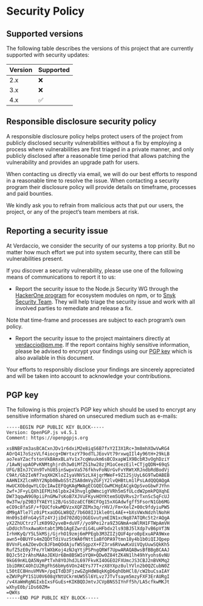 # Security Policy

## Supported versions

The following table describes the versions of this project that are currently supported with security updates:

| Version | Supported          |
| ------- | ------------------ |
| 2.x     | :x:                |
| 3.x     | :x:                |
| 4.x     | :white_check_mark: |

## Responsible disclosure security policy

A responsible disclosure policy helps protect users of the project from publicly disclosed security vulnerabilities without a fix by employing a process where vulnerabilities are first triaged in a private manner, and only publicly disclosed after a reasonable time period that allows patching the vulnerability and provides an upgrade path for users.

When contacting us directly via email, we will do our best efforts to respond in a reasonable time to resolve the issue. When contacting a security program their disclosure policy will provide details on timeframe, processes and paid bounties.

We kindly ask you to refrain from malicious acts that put our users, the project, or any of the project’s team members at risk.

## Reporting a security issue

At Verdaccio, we consider the security of our systems a top priority. But no matter how much effort we put into system security, there can still be vulnerabilities present.

If you discover a security vulnerability, please use one of the following means of communications to report it to us:

- Report the security issue to the Node.js Security WG through the [HackerOne program](https://hackerone.com/nodejs-ecosystem) for ecosystem modules on npm, or to [Snyk Security Team](https://snyk.io/vulnerability-disclosure). They will help triage the security issue and work with all involved parties to remediate and release a fix.

Note that time-frame and processes are subject to each program’s own policy.

- Report the security issue to the project maintainers directly at verdaccio@pm.me. If the report contains highly sensitive information, please be advised to encrypt your findings using our [PGP key](https://verdaccio.nyc3.digitaloceanspaces.com/gpg/publickey.verdaccio@pm.me.asc) which is also available in this document.

Your efforts to responsibly disclose your findings are sincerely appreciated and will be taken into account to acknowledge your contributions.

## PGP key

The following is this project’s PGP key which should be used to encrypt any sensitive information shared on unsecured medium such as e-mails:

```
-----BEGIN PGP PUBLIC KEY BLOCK-----
Version: OpenPGP.js v4.5.1
Comment: https://openpgpjs.org

xsBNBFzm3asBCACxnJDv1r6dxiM2e8iqS6B7fxY2I3X1Rc+3m8mhXOwVwRG4
AOrQ417oSzsVLf4iocg+DWrtxzY79odTLJEovVt79rxwqIIl4y96tH+29kLB
ao7eaYZacfstonVkBAmxBLaYv1x7cqWuukm6sBCOxapW1X9BcbR3vOghDziY
/1AwNjupAOPvKNMtghjrdh3w0iMfZS1hw28zjM1oCeezEil+CTjgQDN+69qS
UFG/BInJ7CVn9TvhU85inSwpxVa576fkhvFoNUrGvFvYRWtXRJndbRdBodVj
C9At/Gb2IeNf7xqXH2KloZ1yaVNVSzLX4jqrMWeF+9Z12SjUyL6G9TwDABEB
AAHNIXZlcmRhY2Npb0BwbS5tZSA8dmVyZGFjY2lvQHBtLm1lPsLAdQQQAQgA
HwUCXObdqwYLCQcIAwIEFQgKAgMWAgECGQECGwMCHgEACgkQpSvoGbwFJYhn
2wf+JF+yLQXh1EFMih6lpbx243hvglgOWmcigYVRh5mSfULcdW2pmkPQXqhE
DW73qqwN9G9piiPnGMw7sKoB7XJVuFKyvHOYKtem5UQVRvs2rTxnSc5qFcUJ
0w3Tw/pZ9B3fYAEYti2B/GsSOzaECfBKCFOg15xXGAdwfgff5FsorN1Gb6MG
eCO9c8faSF/+fQUCfokwMDVzxXQFZEMx3q/rHVJ/Fm+XelZ+00c9fdyiuPW5
dM9gATle7lz0iPtxaUDGLW8QZ/7b6O8IJ1kle0tL4AE++bXsVWxNdzhlNohH
Hn09sIdFnG4ySTz4YJjiDd70ZdQjOGEGvutymEIN1xcNq87ATQRc5t2rAQgA
yX2ZhUCtrz7lzK0992yveB+duVF//yo9Pei2ra9Z3GNmA+oWlRH1FTWpAmVH
uDdUchTnxAwaKntabt3Mb1AgEZwrdiG4LuHFbdx2ls93BJ5lXdp7vB6pVf3N
IrhHKyQ/Y5L5kMSj/GjrhO19zmj6mPPEgb3M3ZIZjQUF4pro0pExuAPA9Wxe
awn5+0BUYFs4mZQDtTdiVuz5tWA0fNtt1aBfOPA97tmn18y4b1b0iQIJQpep
BVVnFLeAZOevDcBJFbmQOdAjufWSSgpzX+FZ3rx6RVwwKxUiVQyUuwSQkKh5
RufZ5zE0y7Fe/YlWXbKoj4zNJqYtjPSPngQRWf7UpwARAQABwsBfBBgBCAAJ
BQJc5t2rAhsMAAoJEKUr6Bm8BSWIoYQH+QDw0Z84tZK4N1lh49hYyohs6vNU
9kG69nKLQA5NymPtTxh8YOJhdJL697FkvKI4OGEO2FXUmcJS3CBJ2nBVKMq2
1biDRKC4OhIU2RgFhS6bHy6VOn24EYs77T+zX8YXpz8ulYVln2b0QZCubN0Z
L50tEC8HnuVMVN+/pqITdD3FjzwGZgHdW8qkKgD6qhObHCl8/cW2buCsaIAY
eZWVPgPY1S1U0V608qYNtUCkrmUW5Sl6YLvz7JTvTsaym5mzyFXF3ErAURgI
/v4XaWmRgNGIxbIxsFGuEs+KIKBQDJmtvJCVpBNS5IYnFf5h/LA5cfkwMKJt
wXhyE0b/iDs60ZM=
=QWXs
-----END PGP PUBLIC KEY BLOCK-----
```

